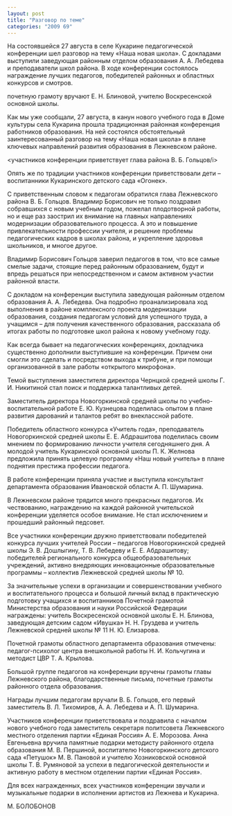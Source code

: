 ```yaml
---
layout: post
title: "Разговор по теме"
categories: "2009 69"
---
```


На состоявшейся 27 августа в селе Кукарине педагогической конференции шел разговор на тему «Наша новая школа». С докладами выступили заведующая районным отделом образования А. А. Лебедева и преподаватели школ района. В ходе конференции состоялось награждение лучших педагогов, победителей районных и областных конкурсов и смотров.

почетную грамоту вручают Е. Н. Блиновой, учителю Воскресенской основной школы.

Как мы уже сообщали, 27 августа, в канун нового учебного года в Доме культуры села Кукарина прошла традиционная районная конференция работников образования. На ней состоялся обстоятельный заинтересованный разговор на тему «Наша новая школа» в плане ключевых направлений развития образования в Лежневском районе.

<участников конференции приветствует глава района В. Б. Гольцов/i>

Опять же по традиции участников конференции приветствовали дети – воспитанники Кукаринского детского сада «Огонек».

С приветственным словом к педагогам обратился глава Лежневского района В. Б. Гольцов. Владимир Борисович не только поздравил собравшихся с новым учебным годом, пожелал плодотворной работы, но и еще раз заострил их внимание на главных направлениях модернизации образовательного процесса. А это и повышение привлекательности профессии учителя, и решение проблемы педагогических кадров в школах района, и укрепление здоровья школьников, и многое другое.

Владимир Борисович Гольцов заверил педагогов в том, что все самые смелые задачи, стоящие перед районным образованием, будут и впредь решаться при непосредственном и самом активном участии районной власти.

С докладом на конференции выступила заведующая районным отделом образования А. А. Лебедева. Она подробно проанализировала ход выполнения в районе комплексного проекта модернизации образования, создания педагогам условий для успешного труда, а учащимся – для получения качественного образования, рассказала об итогах работы по подготовке школ района к новому учебному году.

Как всегда бывает на педагогических конференциях, докладчика существенно дополнили выступившие на конференции. Причем они смогли это сделать и посредством выхода к трибуне, и при помощи организованной в зале работы «открытого микрофона».

Темой выступления заместителя директора Чернцкой средней школы Г. И. Никитиной стал поиск и поддержка талантливых детей.

Заместитель директора Новогоркинской средней школы по учебно-воспитательной работе Е. Ю. Кузнецова поделилась опытом в плане развития дарований и талантов ребят во внеклассной работе.

Победитель областного конкурса «Учитель года», преподаватель Новогоркинской средней школы Е. Е. Абдрашитова поделилась своим мнением по формированию личности учителя сегодняшнего дня. А молодой учитель Кукаринской основной школы П. К. Желнова предложила принять целевую программу «Наш новый учитель» в плане поднятия престижа профессии педагога.

В работе конференции приняла участие и выступила консультант департамента образования Ивановской области А. П. Шумарина.

В Лежневском районе трядится много прекрасных педагогов. Их чествованию, награждению на каждой районной учительской конференции уделяется особое внимание. Не стал исключением и прошедший районный педсовет.

Все участники конференции дружно приветствовали победителей конкурса лучших учителей России – педагогов Новогоркинской средней школы Э. В. Дошлыгину, Т. В. Лебедеву и Е. Е. Абдрашитову; победителей регионального конкурса общеобразовательных учреждений, активно внедряющих инновационные образовательные программы – коллектив Лежневской средней школы № 10.

За значительные успехи в организации и совершенствовании учебного и воспитательного процесса и большой личный вклад в практическую подготовку учащихся и воспитанников Почетной грамотой Министерства образования и науки Российской Федерации награждены: учитель Воскресенской основной школы Е. Н. Блинова, заведующая детским садом «Ивушка» Н. Н. Груздева и учитель Лежневской средней школы № 11 Н. Ю. Елизарова.

Почетной грамоты областного департамента образования отмечены: педагог-психолог центра внешкольной работы Н. И. Кольчугина и методист ЦВР Т. А. Крылова.

Большой группе педагогов на конференции вручены грамоты главы Лежневского района, благодарственные письма, почетные грамоты районного отдела образования.

Награды лучшим педагогам вручали В. Б. Гольцов, его первый заместитель В. Л. Тихомиров, А. А. Лебедева и А. П. Шумарина.

Участников конференции приветствовала и поздравила с началом нового учебного года заместитель секретаря политсовета Лежневского местного отделения партии «Единая Россия» А. Е. Морозова. Анна Евгеньевна вручила памятные подарки методисту районного отдела образования М. В. Першиной, воспитателю Новогоркинского детского сада «Петушок» М. В. Пановой и учителю Хозниковской основной школы Т. В. Румяновой за успехи в педагогической деятельности и активную работу в местном отделении партии «Единая Россия».

Для всех награжденных, всех участников конференции звучали и музыкальные подарки в исполнении артистов из Лежнева и Кукарина.

М. БОЛОБОНОВ



